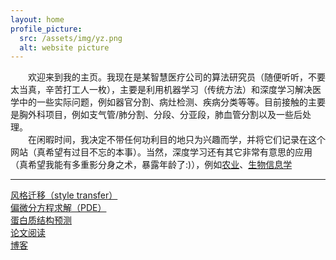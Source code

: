 ```yaml
---
layout: home
profile_picture:
  src: /assets/img/yz.png
  alt: website picture
---
```


&emsp;&emsp;欢迎来到我的主页。我现在是某智慧医疗公司的算法研究员（随便听听，不要太当真，辛苦打工人一枚），主要是利用机器学习（传统方法）和深度学习解决医学中的一些实际问题，例如器官分割、病灶检测、疾病分类等等。目前接触的主要是胸外科项目，例如支气管/肺分割、分段、分亚段，肺血管分割以及一些后处理。  
&emsp;&emsp;在闲暇时间，我决定不带任何功利目的地只为兴趣而学，并将它们记录在这个网站（真希望有过目不忘的本事）。当然，深度学习还有其它非常有意思的应用（真希望我能有多重影分身之术，暴露年龄了:)），例如[农业](https://arxiv.org/ftp/arxiv/papers/1807/1807.11809.pdf)、[生物信息学](https://arxiv.org/vc/arxiv/papers/1603/1603.06430v3.pdf)  

---  

[风格迁移（style transfer）](https://yz4work.github.io/main/style_transfer)    
[偏微分方程求解（PDE）](https://yz4work.github.io/main/pde)  
[蛋白质结构预测](https://yz4work.github.io/main/protein)  
[论文阅读](https://yz4work.github.io/main/paper)  
[博客](https://yz4work.github.io/main/intro)  
